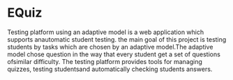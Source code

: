 # EQuiz

Testing platform using an adaptive model is a web application which supports anautomatic student testing. the main goal of this project is testing students by tasks which are chosen by an adaptive model.The adaptive model chose question in the way that every student get a set of questions ofsimilar difficulty. The testing platform provides tools for managing quizzes, testing studentsand automatically checking students answers.
